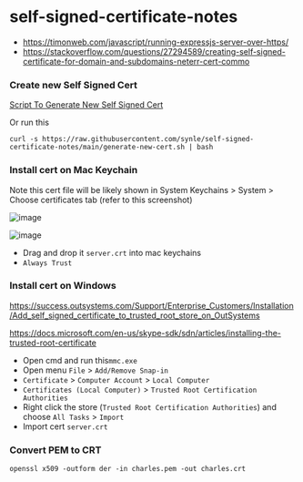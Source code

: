 # self-signed-certificate-notes
- https://timonweb.com/javascript/running-expressjs-server-over-https/
- https://stackoverflow.com/questions/27294589/creating-self-signed-certificate-for-domain-and-subdomains-neterr-cert-commo


### Create new Self Signed Cert
[Script To Generate New Self Signed Cert](https://github.com/synle/self-signed-certificate-notes/blob/main/generate-new-cert.sh)

Or run this

```
curl -s https://raw.githubusercontent.com/synle/self-signed-certificate-notes/main/generate-new-cert.sh | bash
```

### Install cert on Mac Keychain

Note this cert file will be likely shown in
System Keychains > System > Choose certificates tab (refer to this screenshot)

![image](https://user-images.githubusercontent.com/3792401/118021293-f159af00-b30f-11eb-91a5-4837375500a9.png)

![image](https://user-images.githubusercontent.com/3792401/118021532-30880000-b310-11eb-8155-2a533b3f003d.png)


- Drag and drop it `server.crt` into mac keychains
- `Always Trust`

### Install cert on Windows

https://success.outsystems.com/Support/Enterprise_Customers/Installation/Add_self_signed_certificate_to_trusted_root_store_on_OutSystems

https://docs.microsoft.com/en-us/skype-sdk/sdn/articles/installing-the-trusted-root-certificate

- Open cmd and run this`mmc.exe`
- Open menu `File` > `Add/Remove Snap-in`
- `Certificate` > `Computer Account` > `Local Computer`
- `Certificates (Local Computer)` > `Trusted Root Certification Authorities`
- Right click the store (`Trusted Root Certification Authorities`) and choose `All Tasks` > `Import`
- Import cert `server.crt`


### Convert PEM to CRT
```
openssl x509 -outform der -in charles.pem -out charles.crt
```

